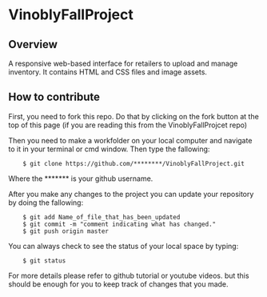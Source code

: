 # VinoblyFallProject

## Overview

A responsive web-based interface for retailers to upload and manage inventory. It contains HTML and CSS files and image assets.

## How to contribute

First, you need to fork this repo.  Do that by clicking on the fork button at the top of this page (if you are reading this from the VinoblyFallProjcet repo)

Then you need to make a workfolder on your local computer and navigate to it in your terminal or cmd window.  Then type the fallowing:

		$ git clone https://github.com/********/VinoblyFallProject.git

Where the ******* is your github username.

After you make any changes to the project you can update your repository by doing the fallowing:

		$ git add Name_of_file_that_has_been_updated
		$ git commit -m "comment indicating what has changed."
		$ git push origin master

You can always check to see the status of your local space by typing:

		$ git status

For more details please refer to github tutorial or youtube videos. but this should be enough for you to keep track of changes that you made.